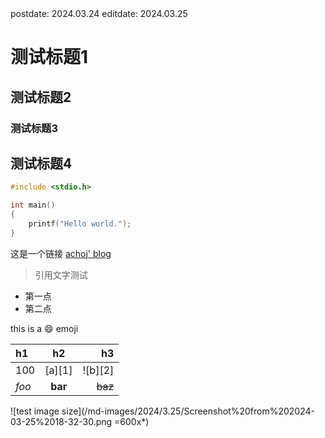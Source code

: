 

<div class="posttime">
  <span>postdate: 2024.03.24</span>
  <span class="editdate">editdate: 2024.03.25</span>
</div>

# 测试标题1

## 测试标题2
### 测试标题3
## 测试标题4

```c
#include <stdio.h>

int main()
{
    printf("Hello world.");
}

```

这是一个链接 [achoj' blog](https://achoj.github.io)

> 引用文字测试

+ 第一点
+ 第二点

this is a :smile: emoji

| h1    |    h2   |      h3 |
|:------|:-------:|--------:|
| 100   | [a][1]  | ![b][2] |
| *foo* | **bar** | ~~baz~~ |

![test image size](/md-images/2024/3.25/Screenshot%20from%202024-03-25%2018-32-30.png =600x*)